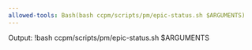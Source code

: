 ```yaml
---
allowed-tools: Bash(bash ccpm/scripts/pm/epic-status.sh $ARGUMENTS)
---
```


Output:
!bash ccpm/scripts/pm/epic-status.sh $ARGUMENTS
